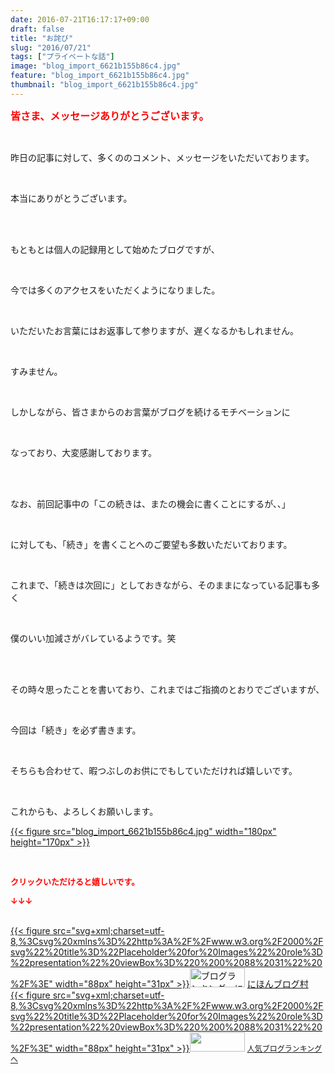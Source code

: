 ```yaml
---
date: 2016-07-21T16:17:17+09:00
draft: false
title: "お詫び"
slug: "2016/07/21"
tags: ["プライベートな話"]
image: "blog_import_6621b155b86c4.jpg"
feature: "blog_import_6621b155b86c4.jpg"
thumbnail: "blog_import_6621b155b86c4.jpg"
---
```

<p><font color="#ff0000" size="3"><strong>皆さま、メッセージありがとうございます。</strong></font></p><br/><p>昨日の記事に対して、多くののコメント、メッセージをいただいております。</p><br/><p>本当にありがとうございます。</p><br/><br/><p>もともとは個人の記録用として始めたブログですが、</p><br/><p>今では多くのアクセスをいただくようになりました。</p><br/><p>いただいたお言葉にはお返事して参りますが、遅くなるかもしれません。</p><br/><p>すみません。</p><br/><p>しかしながら、皆さまからのお言葉がブログを続けるモチベーションに</p><br/><p>なっており、大変感謝しております。</p><br/><br/><p>なお、前回記事中の「この続きは、またの機会に書くことにするが、、」</p><br/><p>に対しても、「続き」を書くことへのご要望も多数いただいております。</p><br/><p>これまで、「続きは次回に」としておきながら、そのままになっている記事も多く</p><br/><p>僕のいい加減さがバレているようです。笑</p><br/><br/><p>その時々思ったことを書いており、これまではご指摘のとおりでございますが、</p><br/><p>今回は「続き」を必ず書きます。</p><br/><p>そちらも合わせて、暇つぶしのお供にでもしていただければ嬉しいです。</p><br/><p>これからも、よろしくお願いします。</p><p><a href="blog_import_6621b156eeba0.jpg">{{< figure src="blog_import_6621b155b86c4.jpg" width="180px" height="170px" >}}</a> <br/></p><br/><p><font color="#ff0000" size="2"><strong>クリックいただけると嬉しいです。<br/></strong></font></p><p><font color="#ff0000" size="2"><strong>↓↓↓</strong></font></p><p><br/><a href="http://www.blogmura.com/ranking.html" target="_blank">{{< figure src="svg+xml;charset=utf-8,%3Csvg%20xmlns%3D%22http%3A%2F%2Fwww.w3.org%2F2000%2Fsvg%22%20title%3D%22Placeholder%20for%20Images%22%20role%3D%22presentation%22%20viewBox%3D%220%200%2088%2031%22%20%2F%3E" width="88px" height="31px" >}}<noscript><img border="0" alt="ブログランキング・にほんブログ村へ" src="https://img-proxy.blog-video.jp/images?url=http%3A%2F%2Fwww.blogmura.com%2Fimg%2Fwww88_31.gif" width="88" height="31"></noscript></a> <a href="http://www.blogmura.com/ranking.html" target="_blank">にほんブログ村</a> <br/><a title="人気ブログランキングへ" href="link.php?1804582">{{< figure src="svg+xml;charset=utf-8,%3Csvg%20xmlns%3D%22http%3A%2F%2Fwww.w3.org%2F2000%2Fsvg%22%20title%3D%22Placeholder%20for%20Images%22%20role%3D%22presentation%22%20viewBox%3D%220%200%2088%2031%22%20%2F%3E" width="88px" height="31px" >}}<noscript><img border="0" src="https://blog.with2.net/img/banner/banner_22.gif" width="88" height="31"></noscript></a> <a style="FONT-SIZE: 12px" href="link.php?1804582">人気ブログランキングへ</a> </p>

